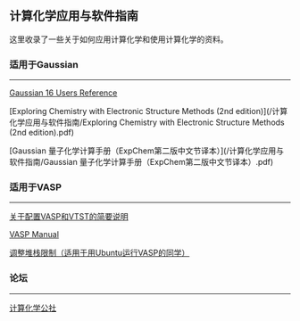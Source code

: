 ## 计算化学应用与软件指南



这里收录了一些关于如何应用计算化学和使用计算化学的资料。

### 适用于Gaussian

___

[Gaussian 16 Users Reference](https://gaussian.com/man/)

[Exploring Chemistry with Electronic Structure Methods (2nd edition)](/计算化学应用与软件指南/Exploring Chemistry with Electronic Structure Methods (2nd edition).pdf)

[Gaussian 量子化学计算手册（ExpChem第二版中文节译本）](/计算化学应用与软件指南/Gaussian 量子化学计算手册（ExpChem第二版中文节译本）.pdf)

### 适用于VASP

___

[关于配置VASP和VTST的简要说明](/计算化学应用与软件指南/配置VASP和VTST)

[VASP Manual](https://www.vasp.at/wiki/index.php/The_VASP_Manual)

[调整堆栈限制（适用于用Ubuntu运行VASP的同学）](/计算化学应用与软件指南/调整堆栈限制/)

### 论坛

___

[计算化学公社](http://bbs.keinsci.com/forum.php)
